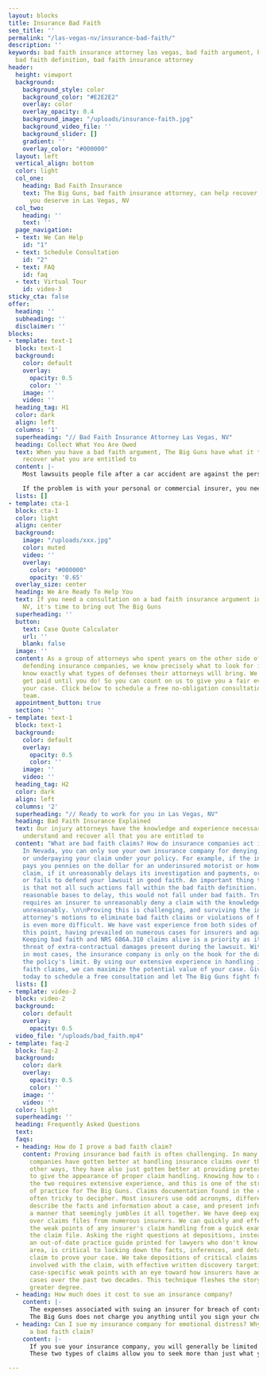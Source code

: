 ```yaml
---
layout: blocks
title: Insurance Bad Faith
seo_title: ''
permalink: "/las-vegas-nv/insurance-bad-faith/"
description: ''
keywords: bad faith insurance attorney las vegas, bad faith argument, bad faith insurance,
  bad faith definition, bad faith insurance attorney
header:
  height: viewport
  background:
    background_style: color
    background_color: "#E2E2E2"
    overlay: color
    overlay_opacity: 0.4
    background_image: "/uploads/insurance-faith.jpg"
    background_video_file: ''
    background_slider: []
    gradient: ''
    overlay_color: "#000000"
  layout: left
  vertical_align: bottom
  color: light
  col_one:
    heading: Bad Faith Insurance
    text: The Big Guns, bad faith insurance attorney, can help recover the compensation
      you deserve in Las Vegas, NV
  col_two:
    heading: ''
    text: ''
  page_navigation:
  - text: We Can Help
    id: "1"
  - text: Schedule Consultation
    id: "2"
  - text: FAQ
    id: faq
  - text: Virtual Tour
    id: video-3
sticky_cta: false
offer:
  heading: ''
  subheading: ''
  disclaimer: ''
blocks:
- template: text-1
  block: text-1
  background:
    color: default
    overlay:
      opacity: 0.5
      color: ''
    image: ''
    video: ''
  heading_tag: H1
  color: dark
  align: left
  columns: '1'
  superheading: "// Bad Faith Insurance Attorney Las Vegas, NV"
  heading: Collect What You Are Owed
  text: When you have a bad faith argument, The Big Guns have what it takes to help
    recover what you are entitled to
  content: |-
    Most lawsuits people file after a car accident are against the person who was at fault. Though others often describe this as being against the insurance companies because the at-fault person likely had an insurance policy providing them with a defense and indemnity, it is not an actual lawsuit against the insurance company. However, there is a marked difference when your own insurance company has failed in one of its duties that it may owe you after an accident. This failure can include failing to pay an uninsured or underinsured motorist claim, failing to pay medical payments, or, if you were sued, failing to defend you properly. 

    If the problem is with your personal or commercial insurer, you need attorneys who know how to pursue insurance bad faith claims. The Big Guns has a strong foundation in insurance bad faith trials to help you first figure out if you have such a claim and the best approach to suing your insurance company if need be.
  lists: []
- template: cta-1
  block: cta-1
  color: light
  align: center
  background:
    image: "/uploads/xxx.jpg"
    color: muted
    video: ''
    overlay:
      color: "#000000"
      opacity: '0.65'
  overlay_size: center
  heading: We Are Ready To Help You
  text: If you need a consultation on a bad faith insurance argument in Las Vegas,
    NV, it's time to bring out The Big Guns
  superheading: ''
  button:
    text: Case Quote Calculator
    url: ''
    blank: false
  image: ''
  content: As a group of attorneys who spent years on the other side of the aisle
    defending insurance companies, we know precisely what to look for in a case. We
    know exactly what types of defenses their attorneys will bring. We also don't
    get paid until you do! So you can count on us to give you a fair evaluation of
    your case. Click below to schedule a free no-obligation consultation with our
    team.
  appointment_button: true
  section: ''
- template: text-1
  block: text-1
  background:
    color: default
    overlay:
      opacity: 0.5
      color: ''
    image: ''
    video: ''
  heading_tag: H2
  color: dark
  align: left
  columns: '2'
  superheading: "// Ready to work for you in Las Vegas, NV"
  heading: Bad Faith Insurance Explained
  text: Our injury attorneys have the knowledge and experience necessary to help you
    understand and recover all that you are entitled to
  content: "What are bad faith claims? How do insurance companies act in bad faith?
    In Nevada, you can only sue your own insurance company for denying, delaying,
    or underpaying your claim under your policy. For example, if the insurance company
    pays you pennies on the dollar for an underinsured motorist or homeowner insurance
    claim, if it unreasonably delays its investigation and payments, or if it refuses
    or fails to defend your lawsuit in good faith. An important thing to note here
    is that not all such actions fall within the bad faith definition. If they have
    reasonable bases to delay, this would not fall under bad faith. True bad faith
    requires an insurer to unreasonably deny a claim with the knowledge that it acted
    unreasonably. \n\nProving this is challenging, and surviving the insurance defense
    attorney's motions to eliminate bad faith claims or violations of NRS 686A.310
    is even more difficult. We have vast experience from both sides of the aisle on
    this point, having prevailed on numerous cases for insurers and against them.
    Keeping bad faith and NRS 686A.310 claims alive is a priority as it keeps the
    threat of extra-contractual damages present during the lawsuit. Without them,
    in most cases, the insurance company is only on the hook for the damages within
    the policy's limit. By using our extensive experience in handling insurance bad
    faith claims, we can maximize the potential value of your case. Give us a call
    today to schedule a free consultation and let The Big Guns fight for you."
  lists: []
- template: video-2
  block: video-2
  background:
    color: default
    overlay:
      opacity: 0.5
  video_file: "/uploads/bad_faith.mp4"
- template: faq-2
  block: faq-2
  background:
    color: dark
    overlay:
      opacity: 0.5
      color: ''
    image: ''
    video: ''
  color: light
  superheading: ''
  heading: Frequently Asked Questions
  text: 
  faqs:
  - heading: How do I prove a bad faith claim?
    content: Proving insurance bad faith is often challenging. In many ways, insurance
      companies have gotten better at handling insurance claims over the years. In
      other ways, they have also just gotten better at providing pretextual arguments
      to give the appearance of proper claim handling. Knowing how to distinguish
      the two requires extensive experience, and this is one of the stronger areas
      of practice for The Big Guns. Claims documentation found in the claim file is
      often tricky to decipher. Most insurers use odd acronyms, different jargon to
      describe the facts and information about a case, and present information in
      a manner that seemingly jumbles it all together. We have deep experience combing
      over claims files from numerous insurers. We can quickly and effectively ascertain
      the weak points of any insurer's claim handling from a quick examination of
      the claim file. Asking the right questions at depositions, instead of following
      an out-of-date practice guide printed for lawyers who don't know this practice
      area, is critical to locking down the facts, inferences, and details of the
      claim to prove your case. We take depositions of critical claims handling personnel
      involved with the claim, with effective written discovery targeting issues and
      case-specific weak points with an eye toward how insurers have adapted to such
      cases over the past two decades. This technique fleshes the story out to a much
      greater degree.
  - heading: How much does it cost to sue an insurance company?
    content: |-
      The expenses associated with suing an insurer for breach of contract, bad faith, and violations of the unfair claim practices act are significant. Aside from the filing fee, depositions of key personnel from the insurance company, witnesses associated with the underlying claim, and retaining proper claim handling experts will easily run into the thousands of dollars. Bad faith cases are usually defended by defense attorneys who know this difficult practice area quite well, and they are motivated to fight these cases tooth and nail. This, too, drives up the expense of litigating these cases, and it tends to make the cases take longer before there can be any resolution. 
      The Big Guns does not charge you anything until you sign your check from the other side. Whether that is a result of a settlement or a jury verdict, we get paid when you get paid.
  - heading: Can I sue my insurance company for emotional distress? Why bother with
      a bad faith claim?
    content: |-
      If you sue your insurance company, you will generally be limited to contractual damages unless you also win on claims of bad faith or violations of the unfair claim practices act. The latter act is a set of specific actions by an insurance company during the handling of the claim that can give rise to liability, such as by failing to offer a reasonable amount for a claim when the value of the claim is reasonably clear or failing to respond in a timely manner to inquiries such that it caused you harm. The act itself, codified in NRS 686A.310, is more about how a claim is handled, and it is different from a bad faith claim or a breach of contract claim.
      These two types of claims allow you to seek more than just what you might be entitled to under the insurance policy. Even beyond these extracontractual damages, claims for bad faith and violations of NRS 686A.310 can lead to an award of punitive damages if the insurer's conduct is particularly egregious. So while a claim for breach of contract alone will only top out at the policy's limit, viable claims of bad faith and violations of the unfair claim practices act can drive the total value of a case well beyond the limit.

---
```

